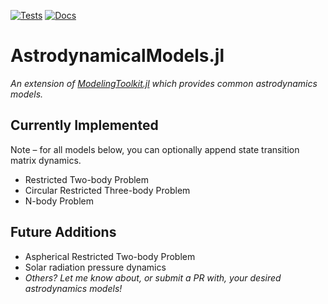[![Tests](https://github.com/cadojo/AstrodynamicalModels.jl/workflows/UnitTests/badge.svg)](https://github.com/cadojo/AstrodynamicalModels.jl/actions?query=workflow%3AUnitTests)
[![Docs](https://github.com/cadojo/AstrodynamicalModels.jl/workflows/Documentation/badge.svg)](https://cadojo.github.io/AstrodynamicalModels.jl)

# AstrodynamicalModels.jl

_An extension of
[ModelingToolkit.jl](https://github.com/SciML/ModelingToolkit.jl) which provides
common astrodynamics models._

## Currently Implemented

Note – for all models below, you can optionally append state transition matrix
dynamics.

- Restricted Two-body Problem
- Circular Restricted Three-body Problem
- N-body Problem

## Future Additions

- Aspherical Restricted Two-body Problem
- Solar radiation pressure dynamics
- _Others? Let me know about, or submit a PR with, your desired astrodynamics
  models!_
